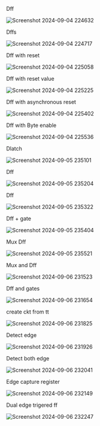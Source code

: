 Dff

![Screenshot 2024-09-04 224632](https://github.com/user-attachments/assets/df6616cf-0938-453c-ab26-977eac0cf96c)

Dffs

![Screenshot 2024-09-04 224717](https://github.com/user-attachments/assets/57a3b6ec-384e-4d6c-8613-5f26495b41ec)

Dff with reset 

![Screenshot 2024-09-04 225058](https://github.com/user-attachments/assets/54f89c31-0d6b-4901-98e4-e16712380681)

Dff with reset value

![Screenshot 2024-09-04 225225](https://github.com/user-attachments/assets/60b4742c-30f2-4b50-9895-419f746bca18)

Dff with asynchronous reset

![Screenshot 2024-09-04 225402](https://github.com/user-attachments/assets/1f7fd205-c482-4a0d-a0e3-d0448cb525e2)

Dff with Byte enable

![Screenshot 2024-09-04 225536](https://github.com/user-attachments/assets/bc958a65-a2d3-4de8-8c53-f28fa32122fb)

Dlatch 

![Screenshot 2024-09-05 235101](https://github.com/user-attachments/assets/c5a7a3fb-cc71-4b7d-b95d-72723c1fdbbb)

Dff

![Screenshot 2024-09-05 235204](https://github.com/user-attachments/assets/ca012a08-87ef-431f-aeb8-adbf33cfa5f2)

Dff

![Screenshot 2024-09-05 235322](https://github.com/user-attachments/assets/cc50a52f-8dea-4e20-8c1c-7a1554c45cf2)

Dff + gate

![Screenshot 2024-09-05 235404](https://github.com/user-attachments/assets/e7a78bc6-5a86-46b0-bdff-d08aceac364b)

Mux Dff

![Screenshot 2024-09-05 235521](https://github.com/user-attachments/assets/2e6e5d68-8392-4a23-9109-a1e4d233db4a)

Mux and Dff

![Screenshot 2024-09-06 231523](https://github.com/user-attachments/assets/a8e5e19f-8f9f-459a-a30f-60eb1b9d8c5c)

Dff and gates

![Screenshot 2024-09-06 231654](https://github.com/user-attachments/assets/ea27c7c8-6013-4b46-af51-0a7cf58b9cfe)

create ckt from tt

![Screenshot 2024-09-06 231825](https://github.com/user-attachments/assets/0344301d-1b49-4677-9886-ae15eba158d8)

Detect edge

![Screenshot 2024-09-06 231926](https://github.com/user-attachments/assets/7fdb12c4-83b7-412b-a508-6f1213217df0)

Detect both edge

![Screenshot 2024-09-06 232041](https://github.com/user-attachments/assets/41891a5e-99fa-412d-9ea0-18cf774a7454)

Edge capture register

![Screenshot 2024-09-06 232149](https://github.com/user-attachments/assets/42b75ad9-1edb-4383-b39b-f3f8e377ab1d)

Dual edge trigered ff

![Screenshot 2024-09-06 232247](https://github.com/user-attachments/assets/9adad98d-47d5-4f62-9ca0-4be52883a54c)
